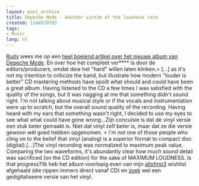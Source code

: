 ```yaml
---
layout: post_archive
title: Depeche Mode - Another victim of the loudness race
created: 1146570793
tags:
- Music
lang: nl
---
```

[Rudy](http://www.ru-d.net/) wees me op een [heel boeiend artikel over het nieuwe album van Depeche Mode](http://brianstagg.co.uk/p_t_a_clipressed/). En over hoe het compleet ver**** is door de editors/producers, omdat deie het "hard" willen laten klinken.> [...] as it's not my intention to criticize the band, but illustrate how modern "louder is better" CD mastering methods have spoilt what should and could have been a great album. Having listened to the CD a few times I was satisfied with the quality of the songs, but it was nagging at me that something didn't sound right. I'm not talking about musical style or if the vocals and instrumentation were up to scratch, but the overall sound quality of the recording. Having heard with my ears that something wasn't right, I decided to use my eyes to see what what could have gone wrong...Zijn conculsie is dat de vinyl versie een stuk beter gemaakt is. Niet dat vinyl zelf beter is, maar dat ze die versie gewoon wél goed hebben opgenomen. > I'm not one of those people who cling on to the belief that vinyl (analog) is a superior format to compact disc (digital).[...]The vinyl recording was normalized to maximum peak value. Comparing the two waveforms, it's abundantly clear how much sound detail was sacrificed (on the CD edition) for the sake of MAXIMUM LOUDNESS. Is that progress?!Ik heb het album voorlopig even van mijn [allofmp3](http://www.allofmp3.com/) wishlist afgehaald (die rippen immers direct vanaf CD) en [zoek](http://nicotine.thegraveyard.org/) wel een gedigitaliseere versie van het vinyl. 
